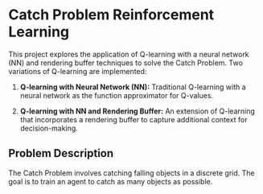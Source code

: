 # Catch Problem Reinforcement Learning

This project explores the application of Q-learning with a neural network (NN) and rendering buffer techniques to solve the Catch Problem. Two variations of Q-learning are implemented:

1. **Q-learning with Neural Network (NN):** Traditional Q-learning with a neural network as the function approximator for Q-values.

2. **Q-learning with NN and Rendering Buffer:** An extension of Q-learning that incorporates a rendering buffer to capture additional context for decision-making.

## Problem Description

The Catch Problem involves catching falling objects in a discrete grid. The goal is to train an agent to catch as many objects as possible.

